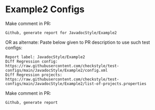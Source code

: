# Example2 Configs
Make comment in PR:
```
Github, generate report for JavadocStyle/Example2
```
OR as alternate:
Paste below given to PR description to use such test configs:
```
Report label: JavadocStyle/Example2
Diff Regression config: https://raw.githubusercontent.com/checkstyle/test-configs/main/JavadocStyle/Example2/config.xml
Diff Regression projects: https://raw.githubusercontent.com/checkstyle/test-configs/main/JavadocStyle/Example2/list-of-projects.properties
```
Make comment in PR:
```
Github, generate report
```
